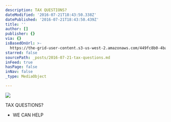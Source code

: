 ```yaml
---
description: TAX QUESTIONS?
dateModified: '2016-07-21T18:43:50.338Z'
datePublished: '2016-07-21T18:43:50.439Z'
title: ''
author: []
publisher: {}
via: {}
isBasedOnUrl: >-
  https://the-grid-user-content.s3-us-west-2.amazonaws.com/449fc8b0-4ba1-491a-8f9a-9f4ae00829c7.png
starred: false
sourcePath: _posts/2016-07-21-tax-questions.md
inFeed: true
hasPage: false
inNav: false
_type: MediaObject

---
```

![](https://the-grid-user-content.s3-us-west-2.amazonaws.com/449fc8b0-4ba1-491a-8f9a-9f4ae00829c7.png)

TAX QUESTIONS?

* WE CAN HELP